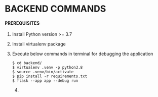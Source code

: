 # BACKEND COMMANDS


#### PREREQUISITES

1. Install Python version >= 3.7
2. Install virtualenv package
3. Execute below commands in terminal for debugging the application

   ```
   $ cd backend/
   $ virtualenv .venv -p python3.8
   $ source .venv/bin/activate
   $ pip install -r requirements.txt
   $ flask --app app --debug run
   ```
   4. 

   ```

   ```
